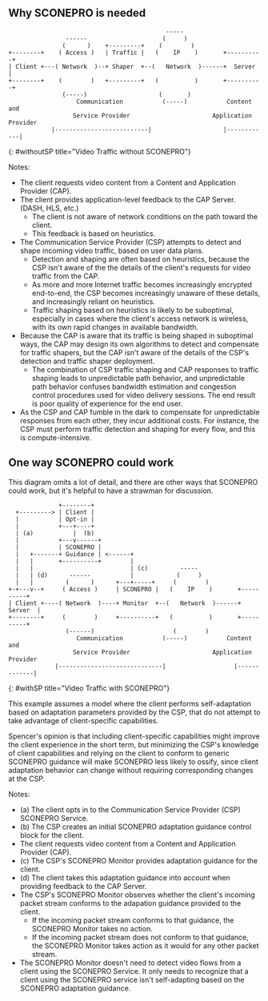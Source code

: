 ## Why SCONEPRO is needed
~~~~~~~~
                                            ----- 
                ------                     (     )              
               (      )    +---------+    (        )             
+--------+    ( Access )   | Traffic |   (    IP    )       +----------+
| Client +---( Network  )--+ Shaper  +--(   Network  )------+  Server  |
+--------+    (        )   +---------+   (          )       +----------+
               (-----)                    (       )         
                   Communication           (-----)           Content and 
                  Service Provider                       Application Provider
            |--------------------------|                    |------------|
~~~~~~~~
{: #withoutSP title="Video Traffic without SCONEPRO"}

Notes: 

* The client requests video content from a Content and Application Provider (CAP).
* The client provides application-level feedback to the CAP Server. (DASH, HLS, etc.)
   * The client is not aware of network conditions on the path toward the client.
   * This feedback is based on heuristics.
* The Communication Service Provider (CSP) attempts to detect and shape incoming video traffic, based on user data plans.
   * Detection and shaping are often based on heuristics, because the CSP isn't aware of the the details of the client's requests for video traffic from the CAP. 
   * As more and more Internet traffic becomes increasingly encrypted end-to-end, the CSP becomes increasingly unaware of these details, and increasingly reliant on heuristics. 
   * Traffic shaping based on heuristics is likely to be suboptimal, especially in cases where the client's access network is wireless, with its own rapid changes in available bandwidth.
* Because the CAP is aware that its traffic is being shaped in suboptimal ways, the CAP may design its own algorithms to detect and compensate for traffic shapers, but the CAP isn't aware of the details of the CSP's detection and traffic shaper deployment.
   * The combination of CSP traffic shaping and CAP responses to traffic shaping leads to unpredictable path behavior, and unpredictable path behavior confuses bandwidth estimation and congestion control procedures used for video delivery sessions. The end result is poor quality of experience for the end user. 
* As the CSP and CAP fumble in the dark to compensate for unpredictable responses from each other, they incur additional costs. For instance, the CSP must perform traffic detection and shaping for every flow, and this is compute-intensive. 

## One way SCONEPRO could work

This diagram omits a lot of detail, and there are other ways that SCONEPRO could work, but it's helpful to have a strawman for discussion.

~~~~~~~~
              +--------+ 
  +---------> | Client |
  |           | Opt-in |
  |           +---+----+                
  | (a)           |  (b)
  |           +---v------+ 
  |           | SCONEPRO |
  |   +-------+ Guidance | <------+
  |   |       +----------+        |
  |   |                           | (c)         ----- 
  |   | (d)      ------           |            (     )              
  |   |         (      )      +---+-----+     (        )             
+-+---v--+     ( Access )     | SCONEPRO |   (    IP    )       +----------+
| Client +----( Network  )----+ Monitor  +--(   Network  )------+  Server  |
+--------+     (        )     +----------+   (          )       +----------+
                (------)                      (        )         
                   Communication           (-----)           Content and 
                  Service Provider                       Application Provider
             |-----------------------------|                   |-------------|
~~~~~~~~
{: #withSP title="Video Traffic with SCONEPRO"}

This example assumes a model where the client performs self-adaptation based on adaptation parameters provided by the CSP, that do not attempt to take advantage of client-specific capabilities. 

Spencer's opinion is that including client-specific capabilities might improve the client experience in the short term, but minimizing the CSP's knowledge of client capabilities and relying on the client to conform to generic SCONEPRO guidance will make SCONEPRO less likely to ossify, since client adaptation behavior can change without requiring corresponding changes at the CSP.

Notes: 

* (a) The client opts in to the Communication Service Provider (CSP) SCONEPRO Service.
* (b) The CSP creates an initial SCONEPRO adaptation guidance control block for the client.
* The client requests video content from a Content and Application Provider (CAP).
* (c) The CSP's SCONEPRO Monitor provides adaptation guidance for the client.
* (d) The client takes this adaptation guidance into account when providing feedback to the CAP Server.
* The CSP's SCONEPRO Monitor observes whether the client's incoming packet stream conforms to the adapation guidance provided to the client.
   * If the incoming packet stream conforms to that guidance, the SCONEPRO Monitor takes no action.
   * If the incoming packet stream does not conform to that guidance, the SCONEPRO Monitor takes action as it would for any other packet stream.
* The SCONEPRO Monitor doesn't need to detect video flows from a client using the SCONEPRO Service. It only needs to recognize that a client using the SCONEPRO service isn't self-adapting based on the SCONEPRO adaptation guidance.
 